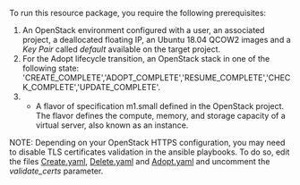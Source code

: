 To run this resource package, you require the following prerequisites:

1. An OpenStack environment configured with a user, an associated project, a deallocated floating IP, an Ubuntu 18.04 QCOW2 images and a *Key Pair* called *default* available on the target project.  
2. For the Adopt lifecycle transition, an OpenStack stack in one of the following state: 'CREATE_COMPLETE','ADOPT_COMPLETE','RESUME_COMPLETE','CHECK_COMPLETE','UPDATE_COMPLETE'.  
3. * A flavor of specification m1.small defined in the OpenStack project. The flavor defines the compute, memory, and storage capacity of a virtual server, also known as an instance.

NOTE: Depending on your OpenStack HTTPS configuration, you may need to disable TLS certificates validation in the ansible playbooks. To do so, edit the files [Create.yaml](../Contains/hw-apache-vnfc/Lifecycle/ansible/scripts/Create.yaml), [Delete.yaml](../Contains/hw-apache-vnfc/Lifecycle/ansible/scripts/Delete.yaml) and [Adopt.yaml](../Contains/hw-apache-vnfc/Lifecycle/ansible/scripts/Adopt.yaml) and uncomment the *validate_certs* parameter.


